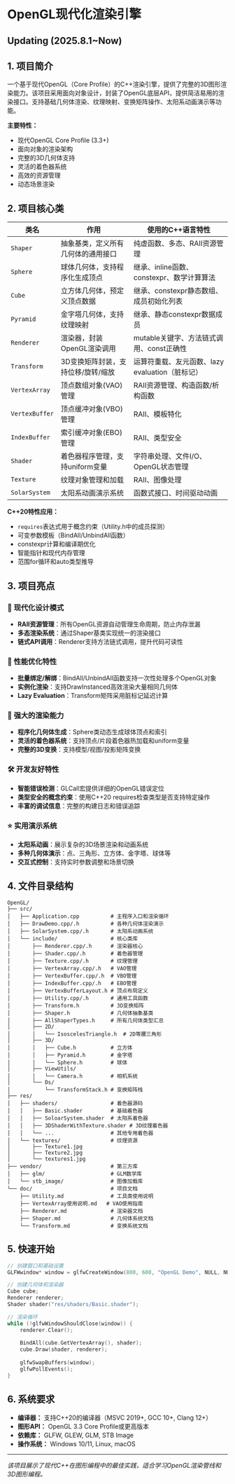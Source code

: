 # OpenGL现代化渲染引擎
## Updating (2025.8.1~Now)
## 1. 项目简介

一个基于现代OpenGL（Core Profile）的C++渲染引擎，提供了完整的3D图形渲染能力。该项目采用面向对象设计，封装了OpenGL底层API，提供简洁易用的渲染接口。支持基础几何体渲染、纹理映射、变换矩阵操作、太阳系动画演示等功能。

**主要特性：**
- 现代OpenGL Core Profile (3.3+)
- 面向对象的渲染架构
- 完整的3D几何体支持
- 灵活的着色器系统
- 高效的资源管理
- 动态场景渲染

## 2. 项目核心类

| 类名           | 作用                               | 使用的C++语言特性                               |
| -------------- | ---------------------------------- | ----------------------------------------------- |
| `Shaper`       | 抽象基类，定义所有几何体的通用接口 | 纯虚函数、多态、RAII资源管理                    |
| `Sphere`       | 球体几何体，支持程序化生成顶点     | 继承、inline函数、constexpr、数学计算算法       |
| `Cube`         | 立方体几何体，预定义顶点数据       | 继承、constexpr静态数组、成员初始化列表         |
| `Pyramid`      | 金字塔几何体，支持纹理映射         | 继承、静态constexpr数据成员                     |
| `Renderer`     | 渲染器，封装OpenGL渲染调用         | mutable关键字、方法链式调用、const正确性        |
| `Transform`    | 3D变换矩阵封装，支持位移/旋转/缩放 | 运算符重载、友元函数、lazy evaluation（脏标记） |
| `VertexArray`  | 顶点数组对象(VAO)管理              | RAII资源管理、构造函数/析构函数                 |
| `VertexBuffer` | 顶点缓冲对象(VBO)管理              | RAII、模板特化                                  |
| `IndexBuffer`  | 索引缓冲对象(EBO)管理              | RAII、类型安全                                  |
| `Shader`       | 着色器程序管理，支持uniform变量    | 字符串处理、文件I/O、OpenGL状态管理             |
| `Texture`      | 纹理对象管理和加载                 | RAII、图像处理                                  |
| `SolarSystem`  | 太阳系动画演示系统                 | 函数式接口、时间驱动动画                        |

**C++20特性应用：**
- `requires`表达式用于概念约束（Utility.h中的成员探测）
- 可变参数模板（BindAll/UnbindAll函数）
- constexpr计算和编译期优化
- 智能指针和现代内存管理
- 范围for循环和auto类型推导

## 3. 项目亮点

### 🎯 **现代化设计模式**
- **RAII资源管理**：所有OpenGL资源自动管理生命周期，防止内存泄漏
- **多态渲染系统**：通过Shaper基类实现统一的渲染接口
- **链式API调用**：Renderer支持方法链式调用，提升代码可读性

### 🚀 **性能优化特性**
- **批量绑定/解绑**：BindAll/UnbindAll函数支持一次性处理多个OpenGL对象
- **实例化渲染**：支持DrawInstanced高效渲染大量相同几何体
- **Lazy Evaluation**：Transform矩阵采用脏标记延迟计算

### 🎨 **强大的渲染能力**
- **程序化几何体生成**：Sphere类动态生成球体顶点和索引
- **灵活的着色器系统**：支持顶点/片段着色器热加载和uniform变量
- **完整的3D变换**：支持模型/视图/投影矩阵变换

### 🛠️ **开发友好特性**
- **智能错误检测**：GLCall宏提供详细的OpenGL错误定位
- **类型安全的概念约束**：使用C++20 requires检查类型是否支持特定操作
- **丰富的调试信息**：完整的构建日志和错误追踪

### ⭐ **实用演示系统**
- **太阳系动画**：展示复杂的3D场景渲染和动画系统
- **多种几何体演示**：点、三角形、立方体、金字塔、球体等
- **交互式控制**：支持实时参数调整和场景切换

## 4. 文件目录结构

```
OpenGL/
├── src/
│   ├── Application.cpp          # 主程序入口和渲染循环
│   ├── DrawDemo.cpp/.h          # 各种几何体渲染演示
│   ├── SolarSystem.cpp/.h       # 太阳系动画系统
│   └── include/                 # 核心类库
│       ├── Renderer.cpp/.h      # 渲染器核心
│       ├── Shader.cpp/.h        # 着色器管理
│       ├── Texture.cpp/.h       # 纹理管理
│       ├── VertexArray.cpp/.h   # VAO管理
│       ├── VertexBuffer.cpp/.h  # VBO管理
│       ├── IndexBuffer.cpp/.h   # EBO管理
│       ├── VertexBufferLayout.h # 顶点布局定义
│       ├── Utility.cpp/.h       # 通用工具函数
│       ├── Transform.h          # 3D变换矩阵
│       ├── Shaper.h             # 几何体抽象基类
│       ├── AllShaperTypes.h     # 所有几何体类型汇总
│       ├── 2D/
│       │   └── IsoscelesTriangle.h  # 2D等腰三角形
│       ├── 3D/
│       │   ├── Cube.h           # 立方体
│       │   ├── Pyramid.h        # 金字塔
│       │   └── Sphere.h         # 球体
│       ├── ViewUtils/
│       │   └── Camera.h         # 相机系统
│       └── Ds/
│           └── TransformStack.h # 变换矩阵栈
├── res/
│   ├── shaders/                 # 着色器源码
│   │   ├── Basic.shader         # 基础着色器
│   │   ├── SoloarSystem.shader  # 太阳系着色器
│   │   ├── 3DShaderWithTexture.shader # 3D纹理着色器
│   │   └── ...                  # 其他专用着色器
│   └── textures/                # 纹理资源
│       ├── Texture1.jpg
│       ├── Texture2.jpg
│       └── textures1.jpg
├── vendor/                      # 第三方库
│   ├── glm/                     # GLM数学库
│   └── stb_image/               # 图像加载库
└── doc/                         # 项目文档
    ├── Utility.md               # 工具类使用说明
    ├── VertexArray使用说明.md   # VAO使用指南
    ├── Renderer.md              # 渲染器文档
    ├── Shaper.md                # 几何体系统文档
    └── Transform.md             # 变换系统文档
```

## 5. 快速开始

```cpp
// 创建窗口和基础设置
GLFWwindow* window = glfwCreateWindow(800, 600, "OpenGL Demo", NULL, NULL);

// 创建几何体和渲染器
Cube cube;
Renderer renderer;
Shader shader("res/shaders/Basic.shader");

// 渲染循环
while (!glfwWindowShouldClose(window)) {
    renderer.Clear();
    
    BindAll(cube.GetVertexArray(), shader);
    cube.Draw(shader, renderer);
    
    glfwSwapBuffers(window);
    glfwPollEvents();
}
```

## 6. 系统要求

- **编译器：** 支持C++20的编译器（MSVC 2019+, GCC 10+, Clang 12+）
- **图形API：** OpenGL 3.3 Core Profile或更高版本
- **依赖库：** GLFW, GLEW, GLM, STB Image
- **操作系统：** Windows 10/11, Linux, macOS

---

*该项目展示了现代C++在图形编程中的最佳实践，适合学习OpenGL渲染管线和3D图形编程。*
